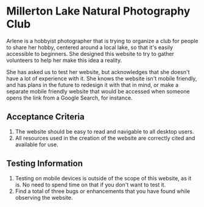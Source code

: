 # Millerton Lake Natural Photography Club

Arlene is a hobbyist photographer that is trying to organize a club for people to share her hobby, centered around a local lake, so that it's easily accessible to beginners. She designed this website to try to gather volunteers to help her make this idea a reality.

She has asked us to test her website, but acknowledges that she doesn't have a lot of experience with it. She knows the website isn't mobile friendly, and has plans in the future to redesign it with that in mind, or make a separate mobile friendly website that would be accessed when someone opens the link from a Google Search, for instance.

## Acceptance Criteria
1. The website should be easy to read and navigable to all desktop users.
2. All resources used in the creation of the website are correctly cited and available for use.

## Testing Information

1. Testing on mobile devices is outside of the scope of this website, as it is. No need to spend time on that if you don't want to test it.
2. Find a total of three bugs or enhancements that you have found while observing the website.